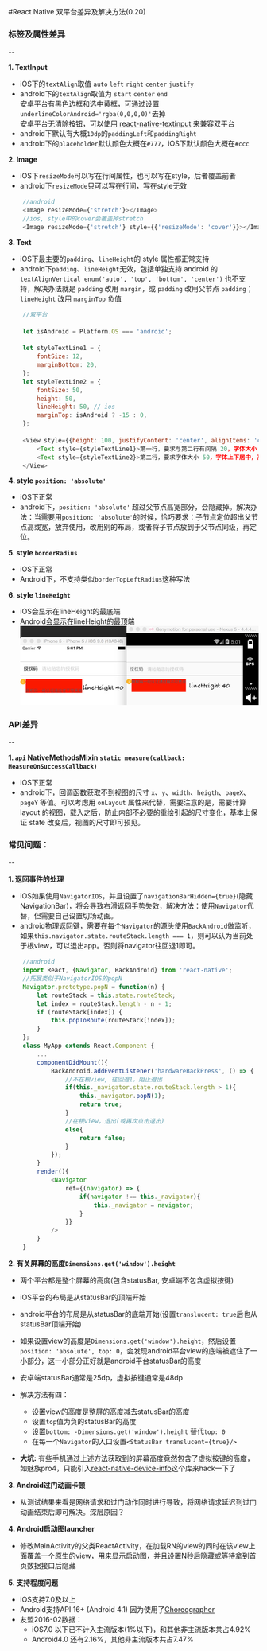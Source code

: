 #React Native 双平台差异及解决方法(0.20)

### 标签及属性差异
--  

**1. TextInput**
- iOS下的`textAlign`取值 `auto` `left` `right` `center` `justify`  
- android下的`textAlign`取值为 `start` `center` `end`  
安卓平台有黑色边框和选中黄框，可通过设置`underlineColorAndroid='rgba(0,0,0,0)'`去掉  
安卓平台无清除按钮，可以使用 [react-native-textinput](https://github.com/beefe/react-native-textinput) 来兼容双平台  
- android下默认有大概`10dp`的`paddingLeft`和`paddingRight`  
- android下的`placeholder`默认颜色大概在`#777`，iOS下默认颜色大概在`#ccc`  

**2. Image**
- iOS下`resizeMode`可以写在行间属性，也可以写在style，后者覆盖前者  
- android下`resizeMode`只可以写在行间，写在style无效  
```javascript
    //android 
    <Image resizeMode={'stretch'}></Image>
    //ios, style中的cover会覆盖掉stretch
    <Image resizeMode={'stretch'} style={{'resizeMode': 'cover'}}></Image>
```

**3. Text**
- iOS下最主要的`padding`、`lineHeight`的 style 属性都正常支持  
- android下`padding`、`lineHeight`无效，包括单独支持 android 的`textAlignVertical enum('auto', 'top', 'bottom', 'center')` 也不支持，解决办法就是 `padding` 改用 `margin`，或 `padding` 改用父节点 `padding`；`lineHeight` 改用 `marginTop` 负值
```javascript
    //双平台

    let isAndroid = Platform.OS === 'android';

    let styleTextLine1 = {
    	fontSize: 12,
    	marginBottom: 20,
	};
	let styleTextLine2 = {
		fontSize: 50,
		height: 50,
		lineHeight: 50, // ios
		marginTop: isAndroid ? -15 : 0,
	};

    <View style={{height: 100, justifyContent: 'center', alignItems: 'center'}}>
    	<Text style={styleTextLine1}>第一行，要求与第二行有间隔 20，字体大小 12</Text>
    	<Text style={styleTextLine2}>第二行，要求字体大小 50，字体上下居中，高度 50</Text>
    </View>
```

**4. style `position: 'absolute'`**
- iOS下正常  
- android下，`position: 'absolute'` 超过父节点高宽部分，会隐藏掉。解决办法：当需要用`position: 'absolute'`的时候，恰巧要求：子节点定位超出父节点高或宽，放弃使用，改用别的布局，或者将子节点放到于父节点同级，再定位。


**5. style `borderRadius`**
- iOS下正常
- Android下，不支持类似`borderTopLeftRadius`这种写法

**6. style `lineHeight`**
- iOS会显示在lineHeight的最底端
- Android会显示在lineHeight的最顶端
![lineHeight](./img/lineheight.jpg)




### API差异
--  

**1. `api` NativeMethodsMixin `static measure(callback: MeasureOnSuccessCallback)`**
- iOS下正常  
- android下，回调函数获取不到视图的尺寸 `x`、`y`、`width`、`heigth`、`pageX`、`pageY` 等值。可以考虑用 `onLayout` 属性来代替，需要注意的是，需要计算 layout 的视图，载入之后，防止内部不必要的重绘引起的尺寸变化，基本上保证 state 改变后，视图的尺寸即可预见。




### 常见问题：
--  

**1. 返回事件的处理**
- iOS如果使用`NavigatorIOS`，并且设置了`navigationBarHidden={true}`(隐藏NavigationBar)，将会导致右滑返回手势失效，解决方法：使用`Navigator`代替，但需要自己设置切场动画。  
- android物理返回键，需要在每个`Navigator`的源头使用`BackAndroid`做监听，如果`this.navigator.state.routeStack.length === 1`，则可以认为当前处于根view，可以退出app。否则将navigator往回退1即可。
```javascript
    //android
    import React, {Navigator, BackAndroid} from 'react-native';
    //拓展类似于NavigatorIOS的popN
    Navigator.prototype.popN = function(n) {
        let routeStack = this.state.routeStack;
        let index = routeStack.length - n - 1;
        if (routeStack[index]) {
            this.popToRoute(routeStack[index]);
        }
    };
    class MyApp extends React.Component {
        ...
        componentDidMount(){
            BackAndroid.addEventListener('hardwareBackPress', () => {
                //不在根view, 往回退1，阻止退出
                if(this._navigator.state.routeStack.length > 1){
                    this._navigator.popN(1);
                    return true;
                }
                //在根view，退出(或再次点击退出)
                else{
                    return false;
                }
            });
        }
        render(){
            <Navigator
                ref={(navigator) => {
                    if(navigator !== this._navigator){
                        this._navigator = navigator;
                    }
                }}
            />
        }
    }
```

**2. 有关屏幕的高度`Dimensions.get('window').height`**
- 两个平台都是整个屏幕的高度(包含statusBar, 安卓端不包含虚拟按键)  
- iOS平台的布局是从statusBar的顶端开始  
- android平台的布局是从statusBar的底端开始(设置`translucent: true`后也从statusBar顶端开始)  
- 如果设置view的高度是`Dimensions.get('window').height`，然后设置`position: 'absolute', top: 0`，会发现android平台view的底端被遮住了一小部分，这一小部分正好就是android平台statusBar的高度  
- 安卓端statusBar通常是25dp，虚拟按键通常是48dp  
- 解决方法有四：
  - 设置view的高度是整屏的高度减去statusBar的高度  
  - 设置`top`值为负的statusBar的高度  
  - 设置`bottom: -Dimensions.get('window').height` 替代`top: 0`  
  - 在每一个`Navigator`的入口设置`<StatusBar translucent={true}/>`  

- <b>大坑:</b> 有些手机通过上述方法获取到的屏幕高度竟然包含了虚拟按键的高度，如魅族pro4，只能引入[react-native-device-info](https://github.com/rebeccahughes/react-native-device-info)这个库来hack一下了

**3. Android过门动画卡顿**
- 从测试结果来看是网络请求和过门动作同时进行导致，将网络请求延迟到过门动画结束后即可解决。深层原因？

**4. Android启动图launcher**
- 修改MainActivity的父类ReactActivity，在加载RN的view的同时在该view上面覆盖一个原生的view，用来显示启动图，并且设置N秒后隐藏或等待拿到首页数据接口后隐藏

**5. 支持程度问题**
- iOS支持7.0及以上  
- Android支持API 16+ (Android 4.1) 因为使用了[Choreographer](http://developer.android.com/reference/android/view/Choreographer.html)  
- 友盟2016-02数据：
  - iOS7.0 以下已不计入主流版本(1%以下)，和其他非主流版本共占4.92%  
  - Android4.0 还有2.16%，其他非主流版本共占7.47%
